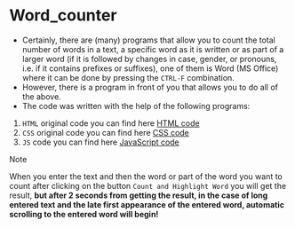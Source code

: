 # Word_counter

- Certainly, there are (many) programs that allow you to count the total number of words in a text, a specific word as it is written or as part of a larger word (if it is followed by changes in case, gender, or pronouns, i.e. if it contains prefixes or suffixes), one of them is Word (MS Office) where it can be done by pressing the `CTRL-F` combination.
- However, there is a program in front of you that allows you to do all of the above.
- The code was written with the help of the following programs:
  
1. `HTML` original code you can find here [HTML code](index.html)
2. `CSS` original code you can find here [CSS code](style.css)
3. `JS` code you can find here [JavaScript code](script.js)

> [!NOTE]
> When you enter the text and then the word or part of the word you want to count after clicking on the button `Count and Highlight Word` you will get the result, **but after 2 seconds from getting the result, in the case of long entered text and the late first appearance of the entered word, automatic scrolling to the entered word will begin!**
